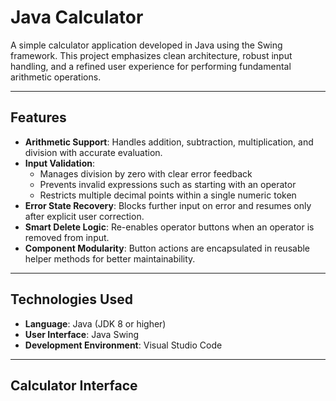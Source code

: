 # Java Calculator

A simple calculator application developed in Java using the Swing framework. This project emphasizes clean architecture, robust input handling, and a refined user experience for performing fundamental arithmetic operations.

---

## Features

- **Arithmetic Support**: Handles addition, subtraction, multiplication, and division with accurate evaluation.
- **Input Validation**:
  - Manages division by zero with clear error feedback
  - Prevents invalid expressions such as starting with an operator
  - Restricts multiple decimal points within a single numeric token
- **Error State Recovery**: Blocks further input on error and resumes only after explicit user correction.
- **Smart Delete Logic**: Re-enables operator buttons when an operator is removed from input.
- **Component Modularity**: Button actions are encapsulated in reusable helper methods for better maintainability.

---

## Technologies Used

- **Language**: Java (JDK 8 or higher)
- **User Interface**: Java Swing
- **Development Environment**: Visual Studio Code

---

## Calculator Interface
